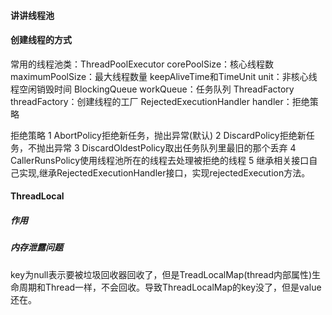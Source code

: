 #### 讲讲线程池



#### 创建线程的方式



常用的线程池类：ThreadPoolExecutor
corePoolSize：核心线程数
maximumPoolSize：最大线程数量
keepAliveTime和TimeUnit unit：非核心线程空闲销毁时间
BlockingQueue<Runnable> workQueue：任务队列
ThreadFactory threadFactory：创建线程的工厂
RejectedExecutionHandler handler：拒绝策略

拒绝策略
    1 AbortPolicy拒绝新任务，抛出异常(默认)
    2 DiscardPolicy拒绝新任务，不抛出异常
    3 DiscardOldestPolicy取出任务队列里最旧的那个丢弃
    4 CallerRunsPolicy使用线程池所在的线程去处理被拒绝的线程
    5 继承相关接口自己实现,继承RejectedExecutionHandler接口，实现rejectedExecution方法。

#### ThreadLocal

##### 作用



##### 内存泄露问题

key为null表示要被垃圾回收器回收了，但是TreadLocalMap(thread内部属性)生命周期和Thread一样，不会回收。导致ThreadLocalMap的key没了，但是value还在。





